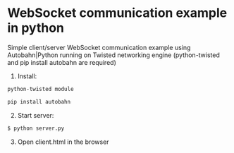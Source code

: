 # WebSocket communication example in python

Simple client/server WebSocket communication example using Autobahn|Python running on Twisted networking engine (python-twisted and pip install autobahn are required)

1) Install:

``` bash
python-twisted module
```

``` bash
pip install autobahn
```

2) Start server:

``` bash
$ python server.py
```

3) Open client.html in the browser


